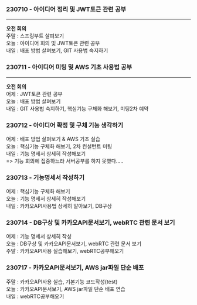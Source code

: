 ### 230710 - 아이디어 정리 및 JWT토큰 관련 공부
---
__오전 회의__<br>
주말 : 스프링부트 살펴보기<br>
오늘 : 아이디어 회의 및 JWT토큰 관련 공부<br>
내일 : 배포 방법 살펴보기, GIT 사용법 숙지하기<br>

### 230711 - 아이디어 미팅 및 AWS 기초 사용법 공부
---
__오전 회의__<br>
어제 : JWT토큰 관련 공부<br>
오늘 : 배포 방법 살펴보기<br>
내일 : GIT 사용법 숙지하기, 핵심기능 구체화 해보기, 미팅2차 예약<br>


### 230712 - 아이디어 확정 및 구체 기능 생각하기
어제 : 배포 방법 살펴보기 & AWS 기초 실습<br>
오늘 : 핵심기능 구체화 해보기, 2차 컨설턴트 미팅<br>
내일 : 기능 명세서 상세히 작성해보기<br>
=> 기능 회의에 집중하느라 서버공부를 하지 못했다.....


### 230713 - 기능명세서 작성하기
어제 : 핵심기능 구체화 해보기<br>
오늘 : 기능 명세서 상세히 작성해보기<br>
내일 : 카카오API사용법 상세히 알아보기, DB구상<br>

### 230714 - DB구상 및 카카오API문서보기, webRTC 관련 문서 보기
어제 : 기능 명세서 상세히 작성<br>
오늘 : DB구상 및 카카오API문서보기, webRTC 관련 문서 보기<br>
주말 : 카카오API사용 실습해보기, webRTC공부해오기<br>

### 230717 - 카카오API문서보기, AWS jar파일 단순 배포 
주말 : 카카오API사용 실습, 기본기능 코드작성(test)<br>
오늘 : 카카오API문서보기, AWS jar파일 단순 배포 연습<br>
내일 : webRTC공부해오기<br>

